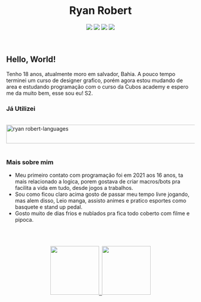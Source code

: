 
<br>
<br>

 
<h1 align="center">Ryan Robert</h1>

<div align="center" >

<div> 
  <a href="https://www.instagram.com/goldfenix16/" target="_blank"><img src="https://img.shields.io/badge/-Instagram-%23E4405F?style=for-the-badge&logo=instagram&logoColor=white" target="_blank"></a>
 <a href="https://discord.com" target="_blank"><img src="https://img.shields.io/badge/Discord-7289DA?style=for-the-badge&logo=discord&logoColor=white" target="_blank"></a> 
  <a href = "mailto:ryanrobert2504@gmail.com"><img src="https://img.shields.io/badge/-Gmail-%23333?style=for-the-badge&logo=gmail&logoColor=white" target="_blank"></a>
  <a href="https://www.linkedin.com/in/ryan-robert-b53a14257/" target="_blank"><img src="https://img.shields.io/badge/-LinkedIn-%230077B5?style=for-the-badge&logo=linkedin&logoColor=white" target="_blank"></a> 
  
</div>

</div>

<br>
<br>

## Hello, World!

Tenho 18 anos, atualmente moro em salvador, Bahia. A pouco tempo terminei um curso de designer grafico, porém agora estou mudando de area e estudando programação
 com o curso da Cubos academy e espero me da muito bem, esse sou eu! S2. 

### Já Utilizei

<div style="display: inline_block"><br>
  <img align="center" alt="ryan robert-languages" height="50" width="800" src="https://skillicons.dev/icons?i=html,css,nodejs,js,ts,react,vite,postgres,git,github,figma,ai,ps,pr,il">
</div>


<br>
 
###  Mais sobre mim 


-  Meu primeiro contato com programação foi em 2021 aos  16 anos, ta mais relacionado a logica, porem gostava de criar macros/bots pra facilita a vida em tudo, desde jogos a trabalhos.
-  Sou como ficou claro acima gosto de passar meu tempo livre jogando, mas alem disso, Leio manga, assisto animes e pratico esportes como basquete e stand up pedal.
-  Gosto muito de dias frios e nublados pra fica todo coberto com filme e pipoca. 

 <br>
 <br>

</div>



<p align="center">
<a href="https://github.com/GoldFNX">
  <img height="130em" src="https://github-readme-stats-eight-theta.vercel.app/api?username=ryanrobert1227&show_icons=true&theme=algolia&include_all_commits=true&count_private=true"/>&nbsp;
  <img height="130em" src="https://github-readme-stats-eight-theta.vercel.app/api/top-langs/?username=ryanrobert1227&layout=compact&langs_count=8&theme=algolia"/>
</a>
</p>




